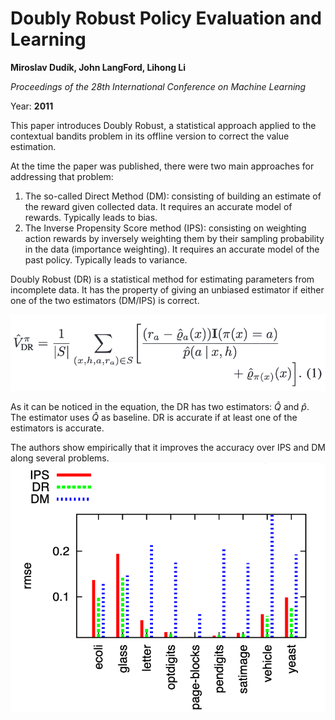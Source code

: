 # Doubly Robust Policy Evaluation and Learning

**Miroslav Dudík, John LangFord, Lihong Li**

*Proceedings of the 28th International Conference on Machine Learning*

Year: **2011**

This paper introduces Doubly Robust, a statistical approach applied to the contextual bandits problem in its offline version to correct the value estimation.

At the time the paper was published, there were two main approaches for addressing that problem:
1. The so-called Direct Method (DM): consisting of building an estimate of the reward given collected data. It requires an accurate model of rewards. Typically leads to bias.
2. The Inverse Propensity Score method (IPS): consisting on weighting action rewards by inversely weighting them by their sampling probability in the data (importance weighting). It requires an accurate model of the past policy. Typically leads to variance.

Doubly Robust (DR) is a statistical method for estimating parameters from incomplete data. It has the property of giving an unbiased estimator if either one of the two estimators (DM/IPS) is correct.

![](dudik2011/formula.png)

As it can be noticed in the equation, the DR has two estimators: $\hat{Q}$ and $\hat{p}$. The estimator uses $\hat{Q}$ as baseline. DR is accurate if at least one of the estimators is accurate.

The authors show empirically that it improves the accuracy over IPS and DM along several problems.
![](dudik2011/performance.png)